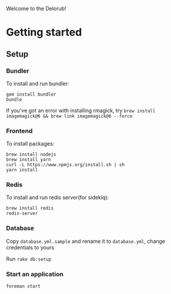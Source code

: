 Welcome to the Delorub!

# Getting started

## Setup
### Bundler
To install and run bundler:

```
gem install bundler
bundle
```

If you've got an error with installing rmagick, try `brew install imagemagick@6 && brew link imagemagick@6 --force`

### Frontend
To install packages:
```
brew install nodejs
brew install yarn
curl -L https://www.npmjs.org/install.sh | sh
yarn install
```
    
### Redis
To install and run redis server(for sidekiq):
```
brew install redis
redis-server
```

### Database
Copy `database.yml.sample` and rename it to `database.yml`, change credentials to yours

Run `rake db:setup`
    
### Start an application
`foreman start`
